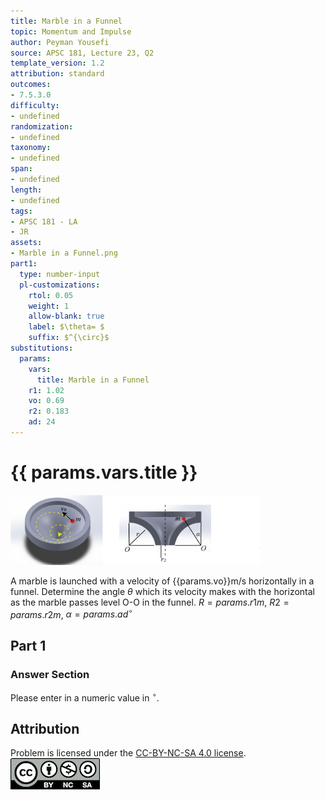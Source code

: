 ```yaml
---
title: Marble in a Funnel
topic: Momentum and Impulse
author: Peyman Yousefi
source: APSC 181, Lecture 23, Q2
template_version: 1.2
attribution: standard
outcomes:
- 7.5.3.0
difficulty:
- undefined
randomization:
- undefined
taxonomy:
- undefined
span:
- undefined
length:
- undefined
tags:
- APSC 181 - LA
- JR
assets:
- Marble in a Funnel.png
part1:
  type: number-input
  pl-customizations:
    rtol: 0.05
    weight: 1
    allow-blank: true
    label: $\theta= $
    suffix: $^{\circ}$
substitutions:
  params:
    vars:
      title: Marble in a Funnel
    r1: 1.02
    vo: 0.69
    r2: 0.183
    ad: 24
---
```

# {{ params.vars.title }}
<img src="Marble in a Funnel.png" width=400>

A marble is launched with a velocity of {{params.vo}}m/s horizontally in a funnel.
Determine the angle $\theta$ which its velocity makes with the horizontal as the marble passes level O-O in the funnel.
$R = {{params.r1}}m$, $R2 = {{params.r2}}m$, $\alpha= {{params.ad}}^\circ$

## Part 1

### Answer Section

Please enter in a numeric value in $^\circ$.

## Attribution

Problem is licensed under the [CC-BY-NC-SA 4.0 license](https://creativecommons.org/licenses/by-nc-sa/4.0/).<br> ![The Creative Commons 4.0 license requiring attribution-BY, non-commercial-NC, and share-alike-SA license.](https://raw.githubusercontent.com/firasm/bits/master/by-nc-sa.png)